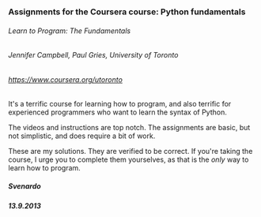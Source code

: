 ### Assignments for the Coursera course: Python fundamentals

###### Learn to Program: The Fundamentals 
###### Jennifer Campbell, Paul Gries, University of Toronto
###### https://www.coursera.org/utoronto

It's a terrific course for learning how to program, and also
terrific for experienced programmers who want to learn
the syntax of Python.

The videos and instructions are top notch. The assignments
are basic, but not simplistic, and does require a bit 
of work.

These are my solutions. They are verified to be correct. If
you're taking the course, I urge you to complete them
yourselves, as that is the *only* way to learn how to program.

##### Svenardo
##### 13.9.2013
